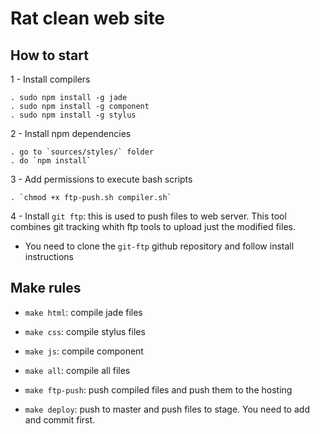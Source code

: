 # Rat clean web site

## How to start

  1 - Install compilers

    . sudo npm install -g jade
    . sudo npm install -g component
    . sudo npm install -g stylus

  2 - Install npm dependencies

    . go to `sources/styles/` folder
    . do `npm install`

  3 - Add permissions to execute bash scripts

    . `chmod +x ftp-push.sh compiler.sh`

  4 - Install `git ftp`: this is used to push files to web server. This tool
    combines git tracking whith ftp tools to upload just the modified files.

  - You need to clone the `git-ftp` github repository and follow install instructions

## Make rules

  - `make html`: compile jade files

  - `make css`: compile stylus files

  - `make js`: compile component

  - `make all`: compile all files

  - `make ftp-push`: push compiled files and push them to the hosting

  - `make deploy`: push to master and push files to stage. You need to add and
  commit first.
